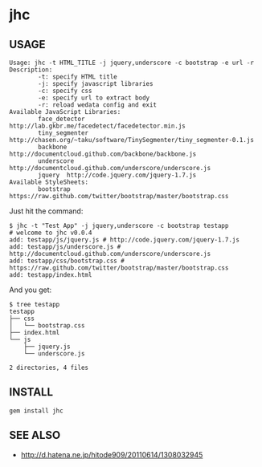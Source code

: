 # jhc

## USAGE

    Usage: jhc -t HTML_TITLE -j jquery,underscore -c bootstrap -e url -r
    Description:
            -t: specify HTML title
            -j: specify javascript libraries
            -c: specify css
            -e: specify url to extract body
            -r: reload wedata config and exit
    Available JavaScript Libraries:
            face_detector   http://lab.gkbr.me/facedetect/facedetector.min.js
            tiny_segmenter  http://chasen.org/~taku/software/TinySegmenter/tiny_segmenter-0.1.js
            backbone        http://documentcloud.github.com/backbone/backbone.js
            underscore      http://documentcloud.github.com/underscore/underscore.js
            jquery  http://code.jquery.com/jquery-1.7.js
    Available StyleSheets:
            bootstrap       https://raw.github.com/twitter/bootstrap/master/bootstrap.css

Just hit the command:

    $ jhc -t "Test App" -j jquery,underscore -c bootstrap testapp
    # welcome to jhc v0.0.4
    add: testapp/js/jquery.js # http://code.jquery.com/jquery-1.7.js
    add: testapp/js/underscore.js # http://documentcloud.github.com/underscore/underscore.js
    add: testapp/css/bootstrap.css # https://raw.github.com/twitter/bootstrap/master/bootstrap.css
    add: testapp/index.html

And you get:

    $ tree testapp
    testapp
    ├── css
    │   └── bootstrap.css
    ├── index.html
    └── js
        ├── jquery.js
        └── underscore.js
    
    2 directories, 4 files

## INSTALL
    gem install jhc

## SEE ALSO

 * <http://d.hatena.ne.jp/hitode909/20110614/1308032945>
